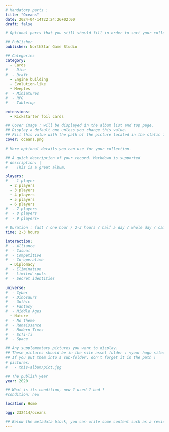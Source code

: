 ```yaml
---
# Mandatory parts :
title: "Oceans"
date: 2024-04-14T22:24:26+02:00
draft: false

# Optional parts that you still should fill in order to sort your collection

## Publisher
publisher: NorthStar Game Studio

## Categories
category:
  - Cards
#  - Dice
#  - Draft
  - Engine building
  - Evolution-like
  - Meeples
#  - Miniatures
#  - RPG
#  - Tabletop

extensions:
  - Kickstarter foil cards

## Cover image : will be displayed in the album list and top page.
## Display a default one unless you change this value.
## Fill this value with the path of the picture located in the static folder
cover: oceans.png

# More optional details you can use for your collection.

## A quick description of your record. Markdown is supported
# description: |
#    This is a great album.

players:
#  - 1 player
  - 2 players
  - 3 players
  - 4 players
  - 5 players
  - 6 players
#  - 7 players
#  - 8 players
#  - 9 players+

# Duration : fast / one hour / 2-3 hours / half a day / whole day / campaign
time: 2-3 hours

interaction:
#  - Alliance
#  - Casual
#  - Competitive
#  - Co-operative
  - Diplomacy
#  - Elimination
#  - Limited spots
#  - Secret identities

universe:
#  - Cyber
#  - Dinosaurs
#  - Gothic
#  - Fantasy
#  - Middle Ages
  - Nature
#  - No theme
#  - Renaissance
#  - Modern Times
#  - Scfi-fi
#  - Space

## Any supplementary pictures you want to display.
## These pictures should be in the site asset folder : <your hugo site>/static
## If you put them into a sub-folder, don't forget it in the path !
# pictures:
#   - this-album/pict.jpg

## The publish year
year: 2020

## What is its condition, new ? used ? bad ?
#condition: new

location: Home

bgg: 232414/oceans

## Below the metadata block, you can write some content such as a review or anything else you want. It'll be displayed in the album page.
---
```

